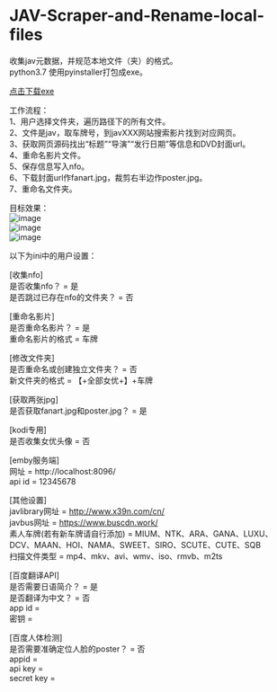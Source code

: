 # JAV-Scraper-and-Rename-local-files
收集jav元数据，并规范本地文件（夹）的格式。  
python3.7  使用pyinstaller打包成exe。

[点击下载exe](https://github-production-release-asset-2e65be.s3.amazonaws.com/199952692/67614c00-1071-11ea-8c3a-a1e536c53052?X-Amz-Algorithm=AWS4-HMAC-SHA256&X-Amz-Credential=AKIAIWNJYAX4CSVEH53A%2F20191126%2Fus-east-1%2Fs3%2Faws4_request&X-Amz-Date=20191126T092836Z&X-Amz-Expires=300&X-Amz-Signature=9cc87b4a529b5ddc8b19bc5c883a55055b7e70c219c5594233658baf0cb9d89a&X-Amz-SignedHeaders=host&actor_id=44168897&response-content-disposition=attachment%3B%20filename%3DV1.9.7.JAV.For.Emby.Kodi.Jellyfin.zip&response-content-type=application%2Foctet-stream)


工作流程：  
1、用户选择文件夹，遍历路径下的所有文件。  
2、文件是jav，取车牌号，到javXXX网站搜索影片找到对应网页。  
3、获取网页源码找出“标题”“导演”“发行日期”等信息和DVD封面url。  
4、重命名影片文件。  
5、保存信息写入nfo。  
6、下载封面url作fanart.jpg，裁剪右半边作poster.jpg。  
7、重命名文件夹。  

目标效果：  
![image](https://github.com/junerain123/Collect-Info-and-Fanart-for-JAV-/blob/master/images/1.png)  
![image](https://github.com/junerain123/Collect-Info-and-Fanart-for-JAV-/blob/master/images/2.png)  
![image](https://github.com/junerain123/Collect-Info-and-Fanart-for-JAV-/blob/master/images/3.jpg)  

以下为ini中的用户设置：  

[收集nfo]  
是否收集nfo？ = 是  
是否跳过已存在nfo的文件夹？ = 否  

[重命名影片]  
是否重命名影片？ = 是  
重命名影片的格式 = 车牌  
  
[修改文件夹]  
是否重命名或创建独立文件夹？ = 否  
新文件夹的格式 = 【+全部女优+】+车牌  

[获取两张jpg]  
是否获取fanart.jpg和poster.jpg？ = 是  

[kodi专用]  
是否收集女优头像 = 否  

[emby服务端]  
网址 = http://localhost:8096/  
api id = 12345678  

[其他设置]  
javlibrary网址 = http://www.x39n.com/cn/  
javbus网址 = https://www.buscdn.work/  
素人车牌(若有新车牌请自行添加) = MIUM、NTK、ARA、GANA、LUXU、DCV、MAAN、HOI、NAMA、SWEET、SIRO、SCUTE、CUTE、SQB  
扫描文件类型 = mp4、mkv、avi、wmv、iso、rmvb、m2ts  

[百度翻译API]  
是否需要日语简介？ = 是  
是否翻译为中文？ = 否  
app id =     
密钥 =   

[百度人体检测]  
是否需要准确定位人脸的poster？ = 否  
appid =   
api key =   
secret key =   
  
